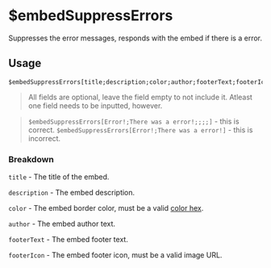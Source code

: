 # $embedSuppressErrors
Suppresses the error messages, responds with the embed if there is a error.

## Usage
```
$embedSuppressErrors[title;description;color;author;footerText;footerIcon]
``` 
> All fields are optional, leave the field empty to not include it. Atleast one field needs to be inputted, however.

> `$embedSuppressErrors[Error!;There was a error!;;;;]` - this is correct. `$embedSuppressErrors[Error!;There was a error!]` - this is incorrect.

### Breakdown
`title` - The title of the embed.

`description` - The embed description.

`color` - The embed border color, must be a valid [color hex](https://htmlcolorcodes.com/color-picker).

`author` - The embed author text.

`footerText` - The embed footer text.

`footerIcon` - The embed footer icon, must be a valid image URL.
